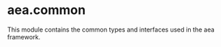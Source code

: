 <a id="aea.common"></a>

# aea.common

This module contains the common types and interfaces used in the aea framework.

